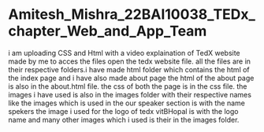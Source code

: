 # Amitesh_Mishra_22BAI10038_TEDx_chapter_Web_and_App_Team
i am uploading CSS and Html with a video explaination of TedX website made by me
to acces the files open the tedx website file.
all the files are in their respective folders.i have made html folder which contains the html of the index page and i have also made about page the html of the about page is also in the about.html file.
the css of both the page is in the css file.
the images i have used is also in the images folder with their respective names like the images which is used in the our speaker section is with the name spekers the image i used for the logo of tedx vitBHopal is with the logo name and many other images which i used is their in the images folder.
